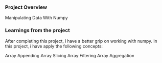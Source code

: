 ### Project Overview

 Manipulating Data With Numpy


### Learnings from the project

 After completing this project, i have a better grip on working with numpy. In this project, i have apply the following concepts:

Array Appending
Array Slicing
Array Filtering
Array Aggregation


